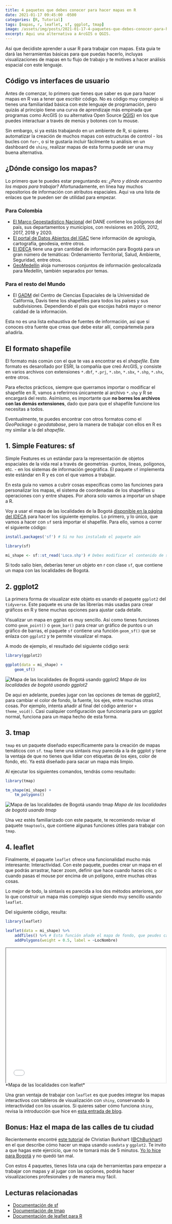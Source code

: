 ```yaml
---
title: 4 paquetes que debes conocer para hacer mapas en R
date: 2021-01-17 09:45:00 -0500
categories: [R, Tutorial]
tags: [mapas, r, leaflet, sf, ggplot, tmap]
image: /assets/img/posts/2021-01-17-4-paquetes-que-debes-conocer-para-hacer-mapas-en-r/pexels-andrew-neel-2859169.jpg
excerpt: Aqui una alternativa a ArcGIS o QGIS.
---
```


Así que decidiste aprender a usar R para trabajar con mapas. Esta guia te dará las herramientas básicas para que puedas hacerlo, incluyas visualizaciones de mapas en tu flujo de trabajo y te motives a hacer análisis espacial con este lenguaje.

## Código vs interfaces de usuario

Antes de comenzar, lo primero que tienes que saber es que para hacer mapas en R vas a tener que escribir código. No es código muy complejo si tienes una familiaridad básica con este lenguaje de programación, pero quizás al principio tiene una curva de aprendizaje más empinada que programas como ArcGIS (o su alternativa Open Source [QGIS](https://qgis.org/en/site/forusers/download.html)) en los que puedes interactuar a través de menús y botones con tu mouse.

Sin embargo, si ya estás trabajando en un ambiente de R, si quieres automatizar la creación de muchos mapas con estructuras de control - los bucles con `for`-, o si te gustaría incluir fácilmente tu análisis en un dashboard de `shiny`, realizar mapas de esta forma puede ser una muy buena alternativa.

## ¿Dónde consigo los mapas?

Lo primero que te puedes estar preguntando es: *¿Pero y dónde encuentro los mapas para trabajar?* Afortunadamente, en línea hay muchos repositorios de información con atributos espaciales. Aqui va una lista de enlaces que te pueden ser de utilidad para empezar.

### Para Colombia

- [El Marco Geoestadístico Nacional](https://geoportal.dane.gov.co/servicios/descarga-y-metadatos/descarga-mgn-marco-geoestadistico-nacional/) del DANE contiene los polígonos del país, sus departamentos y municipios, con revisiones en 2005, 2012, 2017, 2018 y 2020.
- [El portal de Datos Abiertos del IGAC](https://geoportal.igac.gov.co/contenido/datos-abiertos-igac) tiene información de agrología, cartografía, geodesia, entre otros.
- [El IDECA](https://www.ideca.gov.co/buscador?topic=All&metadata=All&newest=All&entity=All&resource=All&content_type=map&res=true&sort_by=created&sort_order=DESC) tiene una gran cantidad de información para Bogotá para un gran número de temáticas: Ordenamiento Territorial, Salud, Ambiente, Seguridad, entre otros.
- [GeoMedellín](https://www.medellin.gov.co/geomedellin/index.hyg) aloja numerosos conjuntos de información geolocalizada para Medellín, también separados por temas.

### Para el resto del Mundo

- El [GADM](https://gadm.org/download_country_v3.html) del Centro de Ciencias Espaciales de la Universidad de California, Davis tiene los shapefiles para todos los países y sus subdivisiones. Dependiendo el país que escojas habrá mayor o menor calidad de la información.

Esta no es una lista exhaustiva de fuentes de información, así que si conoces otra fuente que creas que debe estar allí, compártemela para añadirla.

## El formato shapefile

El formato más común con el que te vas a encontrar es el *shapefile*. Este formato es desarollado por ESRI, la compañía que creó ArcGIS, y consiste en varios archivos con extensiones `*.dbf`, `*.prj`, `*.sbn`, `*.sbx`, `*.shp`, `*.shx`, entre otros. 

Para efectos prácticos, siempre que querramos importar o modificar el shapefile en R, vamos a referirnos únicamente al archivo `*.shp` y R se encargará del resto. Asímismo, es importante que **no borres los archivos con las demás extensiones**, dado que para que el shapefile funcione los necesitas a todos.

Eventualmente, te puedes encontrar con otros formatos como el *GeoPackage* o *geodatabase*, pero la manera de trabajar con ellos en R es my similar a la del *shapefile*.

## 1. Simple Features: sf

Simple Features es un estándar para la representación de objetos espaciales de la vida real a través de geometrías -puntos, lineas, polígonos, etc. - en los sistemas de información geográfica. El paquete `sf` implementa este estándar en R y es con el que vamos a trabajar.

En esta guía no vamos a cubrir cosas específicas como las funciones para personalizar los mapas, el sistema de coordenadas de los shapefiles u operaciones con y entre shapes. Por ahora solo vamos a importar un shape a R.

Voy a usar el mapa de las localidades de la Bogotá [disponible en la página del IDECA](https://www.ideca.gov.co/recursos/mapas/localidad-bogota-dc) para hacer los siguiente ejemplos. Lo primero, y lo único, que vamos a hacer con `sf` será importar el shapefile. Para ello, vamos a correr el siguiente código:

```r
install.packages('sf') # Si no has instalado el paquete aún

library(sf)

mi_shape <- sf::st_read('Loca.shp') # Debes modificar el contenido de st_read dependiendo de dónde tengas guardado el archivo.
```

Si todo salio bien, deberías tener un objeto en r con clase `sf`, que contiene un mapa con las localidades de Bogotá.

## 2. ggplot2

La primera forma de visualizar este objeto es usando el paquete `ggplot2` del `tidyverse`. Este paquete es una de las librerías más usadas para crear gráficos en R y tiene muchas opciones para ajustar cada detalle.

Visualizar un mapa en ggplot es muy sencillo. Así como tienes funciones como `geom_point()` o `geom_bar()` para crear un gráfico de puntos o un gráfico de barras, el paquete `sf` contiene una función `geom_sf()` que se enlaza con `ggplot2` y te permite visualizar el mapa.

A modo de ejemplo, el resultado del siguiente código será:

```r
library(ggplot2)

ggplot(data = mi_shape) +
    geom_sf()
```

![Mapa de las localidades de Bogotá usando ggplot2](/assets/img/posts/2020-01-17-4-paquetes-que-debes-conocer-para-hacer-mapas-en-r/mapa_ggplot.png)
*Mapa de las localidades de bogotá usando ggplot2*

De aqui en adelante, puedes jugar con las opciones de temas de ggplot2, para cambiar el color de fondo, la fuente, los ejes, entre muchas otras cosas. Por ejemplo, intenta añadir al final del código anterior `+ theme_void()`. Casi cualquier configuración que funcionaría para un ggplot normal, funciona para un mapa hecho de esta forma.

## 3. tmap

`tmap` es un paquete diseñado específicamente para la creación de mapas temáticos con `sf`. `tmap` tiene una sintaxis muy parecida a la de ggplot y tiene la ventaja de que no tienes que lidiar con etiquetas de los ejes, color de fondo, etc. Ya está diseñado para sacar un mapa más limpio.

Al ejecutar los siguientes comandos, tendrás como resultado:

```r
library(tmap)

tm_shape(mi_shape) +
    tm_polygons()
```

![Mapa de las localidades de Bogotá usando tmap](/assets/img/posts/2020-01-17-4-paquetes-que-debes-conocer-para-hacer-mapas-en-r/mapa_tmap.png)
*Mapa de las localidades de bogotá usando tmap*

Una vez estés familiarizado con este paquete, te recomiendo revisar el paquete `tmaptools`, que contiene algunas funciones útiles para trabajar con `tmap`.

## 4. leaflet

Finalmente, el paquete `leaflet` ofrece una funcionalidad mucho más interesante: Interactividad. Con este paquete, puedes crear un mapa en el que podrás arrastrar, hacer zoom, definir que hace cuando haces clic o cuando pasas el mouse por encima de un polígono, entre muchas otras cosas.

Lo mejor de todo, la sintaxis es parecida a los dos métodos anteriores, por lo que construir un mapa más complejo sigue siendo muy sencillo usando `leaflet`.

Del siguiente código, resulta:

```r
library(leaflet)

leaflet(data = mi_shape) %>%
    addTiles() %>% # Esta función añade el mapa de fondo, que peudes cambiar por muchas opciones
    addPolygons(weight = 0.5, label = ~LocNombre)
```

<div style = "height: 30em; padding: 0; display: flex; justify-content: center;" class = "htmlwidget" >
    <iframe src="../../assets/img/posts/2020-01-17-4-paquetes-que-debes-conocer-para-hacer-mapas-en-r/mapa_leaflet.html" style = "width: 100%; height:100%;"></iframe>
</div>
*Mapa de las localidades con leaflet*

Una gran ventaja de trabajar con `leaflet` es que puedes integrar los mapas interactivos con tableros de visualización con `shiny`, conservando la interactividad con los usuarios. Si quieres saber cómo funciona `shiny`, revisa la introducción que hice en [esta entrada de blog](https://camartinezbu.github.io/posts/como-hacer-un-dashboard-en-r/).

## Bonus: Haz el mapa de las calles de tu ciudad

Recientemente encontré [este tutorial](https://ggplot2tutor.com/streetmaps/streetmaps/) de Christian Burkhart ([@ChBurkhart](https://twitter.com/ChBurkhart)) en el que describe cómo hacer un mapa usando `osmdata` y `ggplot2`. Te invito a que hagas este ejercicio, que no te tomará más de 5 minutos. [Yo lo hice para Bogotá](https://twitter.com/camartinezbu/status/1340697885042745347) y no quedó tan mal.

Con estos 4 paquetes, tienes lista una caja de herramientas para empezar a trabajar con mapas y al jugar con las opciones, podrás hacer visualizaciones profesionales y de manera muy fácil.

## Lecturas relacionadas

- [Documentación de sf](https://r-spatial.github.io/sf/index.html)
- [Documentación de tmap](https://cran.r-project.org/web/packages/tmap/vignettes/tmap-getstarted.html)
- [Documentación de leaflet para R](https://rstudio.github.io/leaflet/)